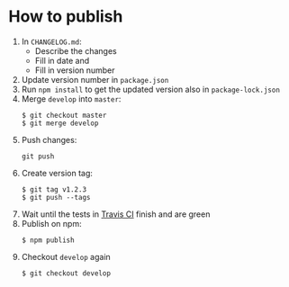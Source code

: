 # How to publish

1. In `CHANGELOG.md`:
    - Describe the changes 
    - Fill in date and
    - Fill in version number
2. Update version number in `package.json`
3. Run `npm install` to get the updated version also in `package-lock.json`
4. Merge `develop` into `master`:
    ```
    $ git checkout master
    $ git merge develop
    ```
5. Push changes:
    ```
    git push
    ```
6. Create version tag:
    ```
    $ git tag v1.2.3
    $ git push --tags
    ```
7. Wait until the tests in [Travis CI](https://travis-ci.org/) finish and are green
8. Publish on npm:
    ```
    $ npm publish
    ```
9. Checkout `develop` again
    ```
    $ git checkout develop
    ```
